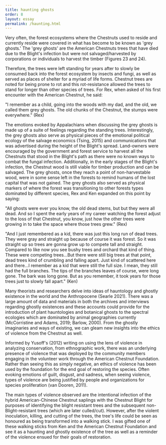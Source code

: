 ```yaml
---
title: haunting ghosts
order: 8
layout: essay
permalink: /haunting.html
---
```

<style>
div.c {
  border-color: rgb(245, 130, 49)
}
</style>
<div class="a">
<p>Very often, the forest ecosystems where the Chestnuts used to reside and currently reside were covered in what has become to be known as 'grey ghosts.' The 'grey ghosts' are the American Chestnuts trees that have died due to the Blight's infection but were not salvaged/harvested by corporations or individuals to harvest the timber (Figures 23 and 24).<p>

<div class="b">
<p>Therefore, the trees were left standing for years after to slowly be consumed back into the forest ecosystem by insects and fungi, as well as served as places of shelter for a myriad of life forms. Chestnut trees are noted for being prone to rot and this rot-resistance allowed the trees to stand for longer than other species of trees. For Rex, when asked of his first encounter with the American Chestnut, he said:</p>

<div class="c">
<p>"I remember as a child, going into the woods with my dad, and the old, we called them grey ghosts. The old chunks of the Chestnut, the stumps were everywhere." (Rex)</p></div>

<div class="b">
<p>The emotions evoked by Appalachians when discussing the grey ghosts is made up of a suite of feelings regarding the standing trees. Interestingly, the grey ghosts also serve as physical pieces of the emotional political ecology of the salvage economics (Tsing, 2015) and communications that was advertised during the height of the Blight's spread. Land-owners were encouraged by the government and forest service to harvest all the Chestnuts that stood in the Blight's path as there were no known ways to combat the fungal infection. Additionally, in the early stages of the Blight's infection, the Chestnut wood is still viable for timber production and can be salvaged. The grey ghosts, once they reach a point of non-harvestable wood, were in some sense left in the forests to remind humans of the lost capital that was not gained. The grey ghosts also served as physical markers of where the forest was transitioning to other forests types dominated by different species, Rex and Ken expanded on this point by saying:<p> 

<div class="c">
<p>"All ghosts were ever you know, the old dead stems, but but they were all dead. And so I spent the early years of my career watching the forest adjust to the loss of that Chestnut, you know, just how the other trees were growing in to take the space where those trees grew." (Rex)</p></div>

<div class="b"><p></p>

<div class="c">
<p>"And I just remembered as a kid, there was just this long run of dead trees. They were gray and straight up because of course it was forest. So it was straight up so trees are gonna grow up to compete tall and straight. Compared to like now you see bushy trees and orchard that kind of thing. These were competing trees...But there were still big trees at that point, dead trees kind of crumbling and falling apart. Just kind of scattered here and there...I remember as a kid that were still the full size. I mean, they still had the full branches. The tips of the branches leaves of course, were long gone. The bark was long gone. But as you remember, it took years for those trees just to slowly fall apart." (Ken)</p></div>

<div class="b">
<p>Many theorists and researchers delve into ideas of hauntology and ghostly existence in the world and the Anthropocene (Searle 2021). There was a large amount of data and materials in both the archives and interviews regarding ghostly existences and these accounts could provide for the introduction of plant hauntologies and botanical ghosts to the spectral ecologies which are dominated by animal geographies currently (McCorristine and Adams, 2019; Barlow, 2000). From the ghostly imaginaries and ways of existing, we can gleam new insights into the ethics of violence from the Chestnut as well.<p> 

<p>Informed by Yusoff's (2012) writing on using the lens of violence in analyzing conservation, from ethnographic work, there was an underlying presence of violence that was deployed by the community members engaging in the volunteer work through the American Chestnut Foundation. Rather than seeing this as simply negative, an ethics of violence has been used by the foundation for the end goal of restoring the species. Often evoking emotions of guilt, disgust, and sadness, when seeing violence, types of violence are being justified by people and organizations for species proliferation (van Dooren, 2011).</p> 

<p>The main types of violence observed are the intentional infection of the hybrid American-Chinese Chestnut saplings with the Chestnut Blight for purposes of identifying the blight resistant trees and the subsequent non-Blight-resistant trees (which are later culled/cut). However, after the violent inoculation, killing, and cutting of the trees, the tree's life could be seen as honoured as being transformed into a walking stick. I was gifted one of these walking sticks from Ken and the American Chestnut Foundation and see it as a haunting and ghostly existence of the tree as well as a reminder of the violence ensued for their goals of restoration.</p>
